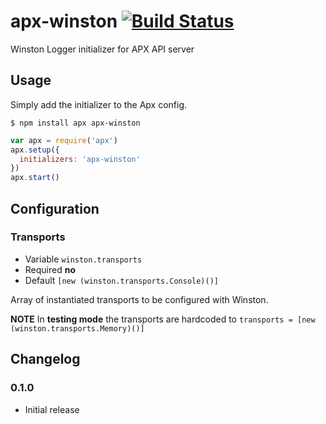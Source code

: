 apx-winston [![Build Status](https://travis-ci.org/snailjs/apx-winston.png?branch=master)](https://travis-ci.org/snailjs/apx-winston)
=======

Winston Logger initializer for APX API server

## Usage

Simply add the initializer to the Apx config.

```
$ npm install apx apx-winston
```

```js
var apx = require('apx')
apx.setup({
  initializers: 'apx-winston'
})
apx.start()
```

## Configuration

### Transports
* Variable `winston.transports`
* Required **no**
* Default `[new (winston.transports.Console)()]`

Array of instantiated transports to be configured with Winston.

**NOTE** In **testing mode** the transports are hardcoded to
`transports = [new (winston.transports.Memory)()]`

## Changelog

### 0.1.0
* Initial release

